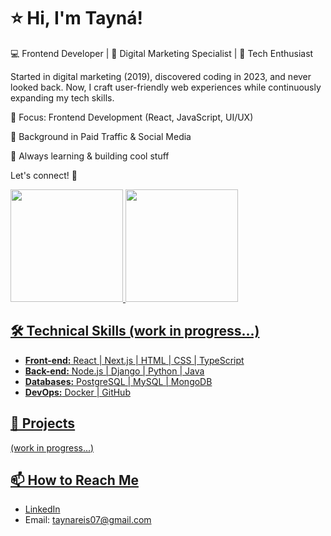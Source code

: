 # ⭐ Hi, I'm Tayná!

💻 Frontend Developer | 🎯 Digital Marketing Specialist | 🚀 Tech Enthusiast

Started in digital marketing (2019), discovered coding in 2023, and never looked back. Now, I craft user-friendly web experiences while continuously expanding my tech skills.

🔹 Focus: Frontend Development (React, JavaScript, UI/UX)

🔹 Background in Paid Traffic & Social Media

🔹 Always learning & building cool stuff

Let's connect! 🚀

<div>
<a href="https://github.com/tayreis">
<img loading="lazy" height="180em" src="https://github-readme-stats.vercel.app/api/top-langs/?username=tayreis&layout=compact&langs_count=10&theme=panda"/>
<img loading="lazy" height="180em" src="https://github-readme-stats.vercel.app/api?username=tayreis&theme=panda&show_icons=true"/>
</div>

## 🛠️ Technical Skills (work in progress...)
- **Front-end:** React | Next.js | HTML | CSS | TypeScript
- **Back-end:** Node.js | Django | Python | Java
- **Databases:** PostgreSQL | MySQL | MongoDB
- **DevOps:** Docker | GitHub

## 💼 Projects 
(work in progress...)

## 📫 How to Reach Me
- [LinkedIn](https://www.linkedin.com/in/taynareis/)
- Email: taynareis07@gmail.com

